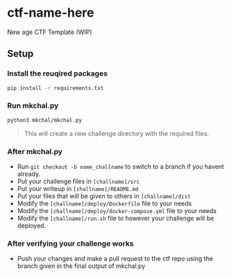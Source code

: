 # ctf-name-here
New age CTF Template (WIP)

## Setup

### Install the reuqired packages

```bash
pip install -r requirements.txt
```

### Run mkchal.py

```bash
python3 mkchal/mkchal.py
```

> This will create a new challenge directory with the required files.

### After mkchal.py

- Run `git checkout -b name_challname` to switch to a branch if you havent already.
- Put your challenge files in `[challname]/src`
- Put your writeup in `[challname]/README.md`
- Put your files that will be given to others in `[challname]/dist`
- Modify the `[challname]/deploy/Dockerfile` file to your needs
- Modify the `[challname]/deploy/docker-compose.yml` file to your needs
- Modify the `[challname]/run.sh` file to however your challenge will be deployed.

### After verifying your challenge works
 - Push your changes and make a pull request to the ctf repo using the branch given in
 the final output of mkchal.py


